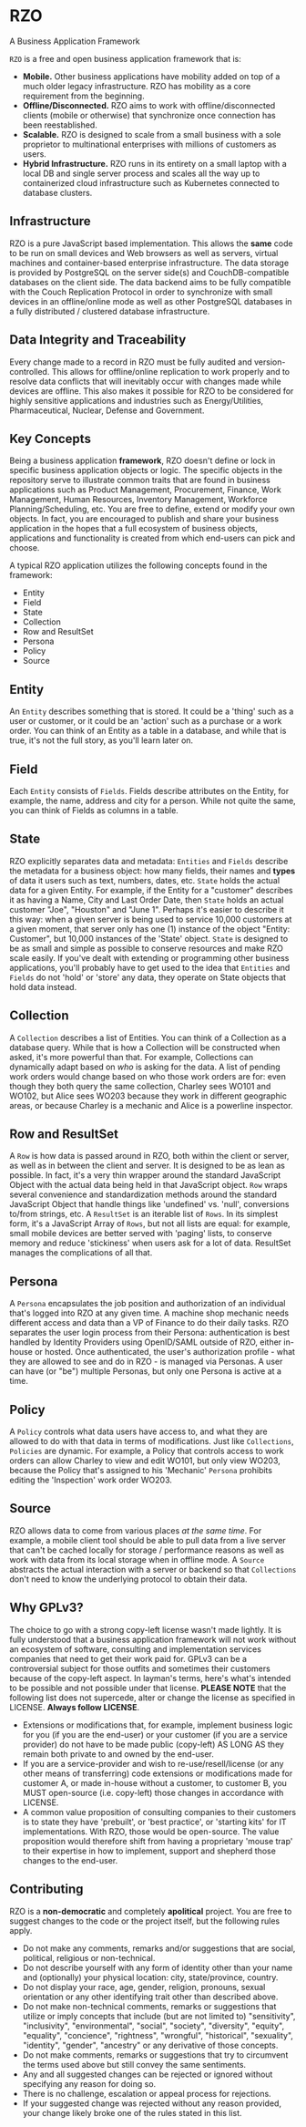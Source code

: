 RZO
===
A Business Application Framework

`RZO` is a free and open business application framework that is:

- **Mobile.** Other business applications have mobility added on top of a much older
  legacy infrastructure. RZO has mobility as a core requirement from the beginning.
- **Offline/Disconnected.** RZO aims to work with offline/disconnected clients (mobile or otherwise)
  that synchronize once connection has been reestablished.
- **Scalable.** RZO is designed to scale from a small business with a sole proprietor to multinational
  enterprises with millions of customers as users.
- **Hybrid Infrastructure.** RZO runs in its entirety on a small laptop with a local DB and single server
  process and scales all the way up to containerized cloud infrastructure such as Kubernetes connected to
  database clusters.


Infrastructure
--------------

RZO is a pure JavaScript based implementation. This allows the **same** code to be run on small devices
and Web browsers as well as servers, virtual machines and container-based enterprise infrastructure.
The data storage is provided by PostgreSQL on the server side(s) and CouchDB-compatible databases on the
client side. The data backend aims to be fully compatible with the Couch Replication Protocol in order to
synchronize with small devices in an offline/online mode as well as other PostgreSQL databases in
a fully distributed / clustered database infrastructure.


Data Integrity and Traceability
-------------------------------

Every change made to a record in RZO must be fully audited and version-controlled. This allows for offline/online
replication to work properly and to resolve data conflicts that will inevitably occur with changes made while
devices are offline. This also makes it possible for RZO to be considered for highly sensitive applications
and industries such as Energy/Utilities, Pharmaceutical, Nuclear, Defense and Government.


Key Concepts
------------

Being a business application **framework**, RZO doesn't define or lock in specific business application
objects or logic. The specific objects in the repository serve to illustrate common traits that are found
in business applications such as Product Management, Procurement, Finance, Work Management, Human Resources,
Inventory Management, Workforce Planning/Scheduling, etc. You are free to define, extend or modify your
own objects. In fact, you are encouraged to publish and share your business application in the hopes that
a full ecosystem of business objects, applications and functionality is created from which end-users can
pick and choose.

A typical RZO application utilizes the following concepts found in the framework:

- Entity
- Field
- State
- Collection
- Row and ResultSet
- Persona
- Policy
- Source


Entity
------

An `Entity` describes something that is stored. It could be a 'thing' such as a user or customer, or it could
be an 'action' such as a purchase or a work order. You can think of an Entity as a table in a database, and
while that is true, it's not the full story, as you'll learn later on.


Field
-----

Each `Entity` consists of `Fields`. Fields describe attributes on the Entity, for example, the name,
address and city for a person. While not quite the same, you can think of Fields as columns in a table.


State
-----

RZO explicitly separates data and metadata: `Entities` and `Fields` describe the metadata for a business
object: how many fields, their names and **types** of data it users such as text, numbers, dates, etc.
`State` holds the actual data for a given Entity. For example, if the Entity for a "customer" describes it as
having a Name, City and Last Order Date, then `State` holds an actual customer "Joe", "Houston" and "June 1".
Perhaps it's easier to describe it this way: when a given server is being used to service 10,000 customers at
a given moment, that server only has one (1) instance of the object "Entity: Customer", but 10,000
instances of the 'State' object. `State` is designed to be as small and simple as possible to conserve resources
and make RZO scale easily.
If you've dealt with extending or programming other business applications, you'll probably have to get used
to the idea that `Entities` and `Fields` do not 'hold' or 'store' any data, they operate on State objects that hold
data instead.


Collection
----------

A `Collection` describes a list of Entities. You can think of a Collection as a database query. While that is how
a Collection will be constructed when asked, it's more powerful than that. For example, Collections can dynamically
adapt based on *who* is asking for the data. A list of pending work orders would change based on who those work orders
are for: even though they both query the same collection, Charley sees WO101 and WO102, but Alice sees WO203 because
they work in different geographic areas, or because Charley is a mechanic and Alice is a powerline inspector.


Row and ResultSet
-----------------

A `Row` is how data is passed around in RZO, both within the client or server, as well as in between the client
and server. It is designed to be as lean as possible. In fact, it's a very thin wrapper around the standard JavaScript
Object with the actual data being held in that JavaScript object. `Row` wraps several convenience and standardization
methods around the standard JavaScript Object that handle things like 'undefined' vs. 'null', conversions to/from
strings, etc.
A `ResultSet` is an iterable list of `Rows`. In its simplest form, it's a JavaScript Array of `Rows`, but not all lists
are equal: for example, small mobile devices are better served with 'paging' lists, to conserve memory and reduce
'stickiness' when users ask for a lot of data. ResultSet manages the complications of all that.


Persona
-------

A `Persona` encapsulates the job position and authorization of an individual that's logged into RZO at any given
time. A machine shop mechanic needs different access and data than a VP of Finance to do their daily tasks. RZO
separates the user login process from their Persona: authentication is best handled by Identity Providers using
OpenID/SAML outside of RZO, either in-house or hosted. Once authenticated, the user's authorization profile - what
they are allowed to see and do in RZO - is managed via Personas. A user can have (or "be") multiple Personas, but
only one Persona is active at a time.


Policy
------

A `Policy` controls what data users have access to, and what they are allowed to do with that data in terms of
modifications. Just like `Collections`, `Policies` are dynamic. For example, a Policy that controls access to
work orders can allow Charley to view and edit WO101, but only view WO203, because the Policy that's
assigned to his 'Mechanic' `Persona` prohibits editing the 'Inspection' work order WO203.


Source
------

RZO allows data to come from various places *at the same time*. For example, a mobile client tool should be
able to pull data from a live server that can't be cached locally for storage / performance reasons as well
as work with data from its local storage when in offline mode. A `Source` abstracts the actual interaction
with a server or backend so that `Collections` don't need to know the underlying protocol to obtain their
data.


Why GPLv3?
----------

The choice to go with a strong copy-left license wasn't made lightly. It is fully understood that a business
application framework will not work without an ecosystem of software, consulting and implementation services
companies that need to get their work paid for. GPLv3 can be a controversial subject for those outfits and
sometimes their customers because of the copy-left aspect. In layman's terms, here's what's intended to be
possible and not possible under that license. **PLEASE NOTE** that the following list does not supercede, alter or
change the license as specified in LICENSE. **Always follow LICENSE**.

- Extensions or modifications that, for example, implement business logic for you (if you are the end-user)
  or your customer (if you are a service provider) do not have to be made public (copy-left) AS LONG AS
  they remain both private to and owned by the end-user.
- If you are a service-provider and wish to re-use/resell/license (or any other means of transferring)
  code extensions or modifications made for customer A, or made in-house without a customer, to customer B,
  you MUST open-source (i.e. copy-left) those changes in accordance with LICENSE.
- A common value proposition of consulting companies to their customers is to state they have 'prebuilt', or
  'best practice', or 'starting kits' for IT implementations. With RZO, those would be open-source. The
  value proposition would therefore shift from having a proprietary 'mouse trap' to their expertise in how
  to implement, support and shepherd those changes to the end-user.


Contributing
------------

RZO is a **non-democratic** and completely **apolitical** project. You are free
to suggest changes to the code or the project itself, but the following rules apply.

- Do not make any comments, remarks and/or suggestions that are social, political, religious or non-technical.
- Do not describe yourself with any form of identity other than your name and (optionally) your
  physical location: city, state/province, country.
- Do not display your race, age, gender, religion, pronouns, sexual orientation or any other identifying trait
  other than described above.
- Do not make non-technical comments, remarks or suggestions that utilize or imply concepts that include
  (but are not limited to) "sensitivity", "inclusivity", "environmental", "social", "society", "diversity",
  "equity", "equality", "concience", "rightness", "wrongful", "historical", "sexuality", "identity",
  "gender", "ancestry" or any derivative of those concepts.
- Do not make comments, remarks or suggestions that try to circumvent the terms used above but still convey
  the same sentiments.
- Any and all suggested changes can be rejected or ignored without specifying any reason for doing so.
- There is no challenge, escalation or appeal process for rejections.
- If your suggested change was rejected without any reason provided, your change likely broke one of the
  rules stated in this list.

